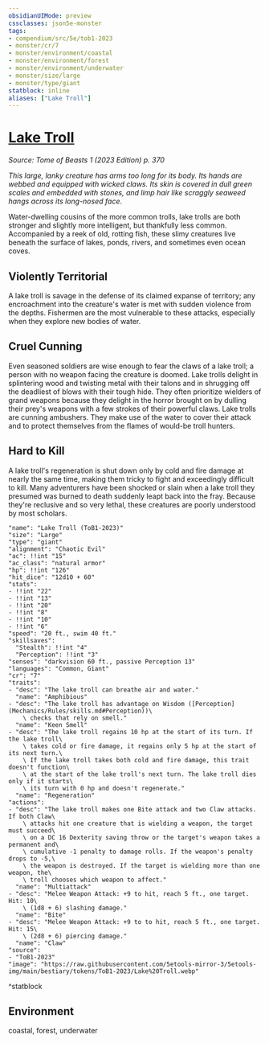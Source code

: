 ```yaml
---
obsidianUIMode: preview
cssclasses: json5e-monster
tags:
- compendium/src/5e/tob1-2023
- monster/cr/7
- monster/environment/coastal
- monster/environment/forest
- monster/environment/underwater
- monster/size/large
- monster/type/giant
statblock: inline
aliases: ["Lake Troll"]
---
```

# [Lake Troll](Mechanics\bestiary\giant/lake-troll-tob1-2023.md)
*Source: Tome of Beasts 1 (2023 Edition) p. 370*  

*This large, lanky creature has arms too long for its body. Its hands are webbed and equipped with wicked claws. Its skin is covered in dull green scales and embedded with stones, and limp hair like scraggly seaweed hangs across its long-nosed face*.

Water-dwelling cousins of the more common trolls, lake trolls are both stronger and slightly more intelligent, but thankfully less common. Accompanied by a reek of old, rotting fish, these slimy creatures live beneath the surface of lakes, ponds, rivers, and sometimes even ocean coves.

## Violently Territorial

A lake troll is savage in the defense of its claimed expanse of territory; any encroachment into the creature's water is met with sudden violence from the depths. Fishermen are the most vulnerable to these attacks, especially when they explore new bodies of water.

## Cruel Cunning

Even seasoned soldiers are wise enough to fear the claws of a lake troll; a person with no weapon facing the creature is doomed. Lake trolls delight in splintering wood and twisting metal with their talons and in shrugging off the deadliest of blows with their tough hide. They often prioritize wielders of grand weapons because they delight in the horror brought on by dulling their prey's weapons with a few strokes of their powerful claws. Lake trolls are cunning ambushers. They make use of the water to cover their attack and to protect themselves from the flames of would-be troll hunters.

## Hard to Kill

A lake troll's regeneration is shut down only by cold and fire damage at nearly the same time, making them tricky to fight and exceedingly difficult to kill. Many adventurers have been shocked or slain when a lake troll they presumed was burned to death suddenly leapt back into the fray. Because they're reclusive and so very lethal, these creatures are poorly understood by most scholars.

```statblock
"name": "Lake Troll (ToB1-2023)"
"size": "Large"
"type": "giant"
"alignment": "Chaotic Evil"
"ac": !!int "15"
"ac_class": "natural armor"
"hp": !!int "126"
"hit_dice": "12d10 + 60"
"stats":
- !!int "22"
- !!int "13"
- !!int "20"
- !!int "8"
- !!int "10"
- !!int "6"
"speed": "20 ft., swim 40 ft."
"skillsaves":
  "Stealth": !!int "4"
  "Perception": !!int "3"
"senses": "darkvision 60 ft., passive Perception 13"
"languages": "Common, Giant"
"cr": "7"
"traits":
- "desc": "The lake troll can breathe air and water."
  "name": "Amphibious"
- "desc": "The lake troll has advantage on Wisdom ([Perception](Mechanics/Rules/skills.md#Perception))\
    \ checks that rely on smell."
  "name": "Keen Smell"
- "desc": "The lake troll regains 10 hp at the start of its turn. If the lake troll\
    \ takes cold or fire damage, it regains only 5 hp at the start of its next turn.\
    \ If the lake troll takes both cold and fire damage, this trait doesn't function\
    \ at the start of the lake troll's next turn. The lake troll dies only if it starts\
    \ its turn with 0 hp and doesn't regenerate."
  "name": "Regeneration"
"actions":
- "desc": "The lake troll makes one Bite attack and two Claw attacks. If both Claw\
    \ attacks hit one creature that is wielding a weapon, the target must succeed\
    \ on a DC 16 Dexterity saving throw or the target's weapon takes a permanent and\
    \ cumulative -1 penalty to damage rolls. If the weapon's penalty drops to -5,\
    \ the weapon is destroyed. If the target is wielding more than one weapon, the\
    \ troll chooses which weapon to affect."
  "name": "Multiattack"
- "desc": "Melee Weapon Attack: +9 to hit, reach 5 ft., one target. Hit: 10\
    \ (1d8 + 6) slashing damage."
  "name": "Bite"
- "desc": "Melee Weapon Attack: +9 to to hit, reach 5 ft., one target. Hit: 15\
    \ (2d8 + 6) piercing damage."
  "name": "Claw"
"source":
- "ToB1-2023"
"image": "https://raw.githubusercontent.com/5etools-mirror-3/5etools-img/main/bestiary/tokens/ToB1-2023/Lake%20Troll.webp"
```
^statblock

## Environment

coastal, forest, underwater